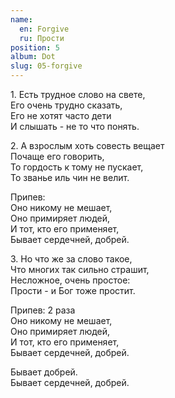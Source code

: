 ```yaml
---
name:
  en: Forgive
  ru: Прости
position: 5
album: Dot
slug: 05-forgive
---
```


<span class="text-muted outdent">1.</span>
Есть трудное слово на свете,  
Его очень трудно сказать,  
Его не хотят часто дети  
И слышать - не то что понять.

<span class="text-muted outdent">2.</span>
А взрослым хоть совесть вещает  
Почаще его говорить,  
То гордость к тому не пускает,  
То званье иль чин не велит.

<span class="text-muted">Припев:</span>  
Оно никому не мешает,  
Оно примиряет людей,  
И тот, кто его применяет,  
Бывает сердечней, добрей.

<span class="text-muted outdent">3.</span>
Но что же за слово такое,  
Что многих так сильно страшит,  
Несложное, очень простое:  
Прости - и Бог тоже простит.

<span class="text-muted">Припев: 2 раза</span>  
Оно никому не мешает,  
Оно примиряет людей,  
И тот, кто его применяет,  
Бывает сердечней, добрей.

Бывает добрей.  
Бывает сердечней, добрей.